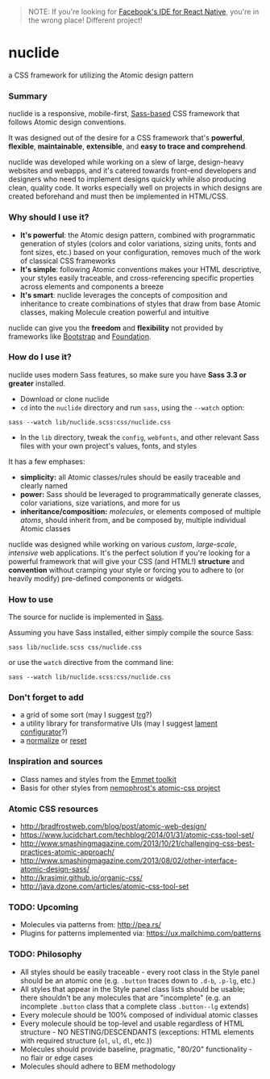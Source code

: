 > NOTE: If you're looking for [Facebook's IDE for React Native](http://nuclide.io/),
you're in the wrong place! Different project!

# nuclide

a CSS framework for utilizing the Atomic design pattern

### Summary

nuclide is a responsive, mobile-first, [Sass-based](http://sass-lang.com/) CSS framework
that follows Atomic design conventions.

It was designed out of the desire for a CSS framework that's **powerful**, **flexible**,
**maintainable**, **extensible**, and **easy to trace and comprehend**.

nuclide was developed while working on a slew of large, design-heavy websites and webapps,
and it's catered towards front-end developers and designers who need to implement designs
quickly while also producing clean, quality code. It works especially well on projects in
which designs are created beforehand and must then be implemented in HTML/CSS.

### Why should I use it?

- **It's powerful**: the Atomic design pattern, combined with programmatic generation of styles (colors and color variations, sizing units, fonts and font sizes, etc.) based on your configuration, removes much of the work of classical CSS frameworks
- **It's simple**: following Atomic conventions makes your HTML descriptive, your styles easily traceable, and cross-referencing specific properties across elements and components a breeze
- **It's smart**: nuclide leverages the concepts of composition and inheritance to create combinations of styles that draw from base Atomic classes, making Molecule creation powerful and intuitive

nuclide can give you the **freedom** and **flexibility** not provided by frameworks like
[Bootstrap](http://getbootstrap.com/) and [Foundation](http://foundation.zurb.com/).

### How do I use it?

nuclide uses modern Sass features, so make sure you have **Sass 3.3 or greater** installed.

- Download or clone nuclide
- `cd` into the `nuclide` directory and run `sass`, using the `--watch` option:

```
sass --watch lib/nuclide.scss:css/nuclide.css
```

- In the `lib` directory, tweak the `config`, `webfonts`, and other relevant Sass files with your own project's values, fonts, and styles




It has a few emphases:

- **simplicity:** all Atomic classes/rules should be easily traceable and clearly named
- **power:** Sass should be leveraged to programmatically generate classes, color variations, size variations, and more for us
- **inheritance/composition:** *molecules*, or elements composed of multiple *atoms*, should inherit from, and be composed by, multiple individual Atomic classes

nuclide was designed while working on various *custom*, *large-scale*, *intensive*
web applications. It's the perfect solution if you're looking for a powerful framework
that will give your CSS (and HTML!) **structure** and **convention** without cramping your style or forcing
you to adhere to (or heavily modify) pre-defined components or widgets.

### How to use

The source for nuclide is implemented in [Sass](http://sass-lang.com/).

Assuming you have Sass installed, either simply compile the source Sass:

```
sass lib/nuclide.scss css/nuclide.css
```

or use the `watch` directive from the command line:

```
sass --watch lib/nuclide.scss:css/nuclide.css
```

### Don't forget to add

- a grid of some sort (may I suggest [trg](https://github.com/jkymarsh/tiny-responsive-grid)?)
- a utility library for transformative UIs (may I suggest [lament configurator](https://github.com/jkymarsh/lament-configurator)?)
- a [normalize](http://necolas.github.io/normalize.css/) or [reset](http://meyerweb.com/eric/tools/css/reset/)

### Inspiration and sources

- Class names and styles from the [Emmet toolkit](http://docs.emmet.io/cheat-sheet/)
- Basis for other styles from [nemophrost's atomic-css project](https://github.com/nemophrost/atomic-css)

### Atomic CSS resources

- http://bradfrostweb.com/blog/post/atomic-web-design/
- https://www.lucidchart.com/techblog/2014/01/31/atomic-css-tool-set/
- http://www.smashingmagazine.com/2013/10/21/challenging-css-best-practices-atomic-approach/
- http://www.smashingmagazine.com/2013/08/02/other-interface-atomic-design-sass/
- http://krasimir.github.io/organic-css/
- http://java.dzone.com/articles/atomic-css-tool-set

### TODO: Upcoming

- Molecules via patterns from: http://pea.rs/
- Plugins for patterns implemented via: https://ux.mailchimp.com/patterns

### TODO: Philosophy

- All styles should be easily traceable - every root class in the Style panel should be an atomic one (e.g. `.button` traces down to `.d-b`, `.p-lg`, etc.)
- All styles that appear in the Style panel class lists should be usable; there shouldn't be any molecules
that are "incomplete" (e.g. an incomplete `.button` class that a complete class `.button--lg` extends)
- Every molecule should be 100% composed of individual atomic classes
- Every molecule should be top-level and usable regardless of HTML structure - NO NESTING/DESCENDANTS (exceptions: HTML elements with required structure (`ol`, `ul`, `dl`, etc.))
- Molecules should provide baseline, pragmatic, "80/20" functionality - no flair or edge cases
- Molecules should adhere to BEM methodology

